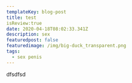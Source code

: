 ```yaml
---
templateKey: blog-post
title: test
isReview:true
date: 2020-04-18T08:02:33.341Z
description: sex
featuredpost: false
featuredimage: /img/big-duck_transparent.png
tags:
  - sex penis
---
```

dfsdfsd
